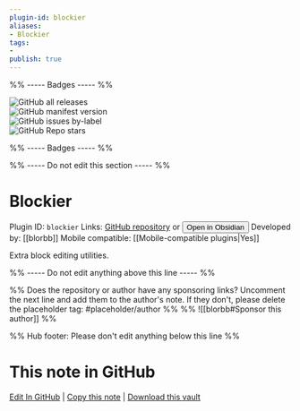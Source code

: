 ```yaml
---
plugin-id: blockier
aliases:
- Blockier
tags: 
- 
publish: true
---
```


%% ----- Badges ----- %%

![GitHub all releases](https://img.shields.io/github/downloads/blorbb/obsidian-blockier/total?color=573E7A&logo=github&style=for-the-badge)   
![GitHub manifest version](https://img.shields.io/github/manifest-json/v/blorbb/obsidian-blockier?color=573E7A&logo=github&style=for-the-badge)   
![GitHub issues by-label](https://img.shields.io/github/issues/blorbb/obsidian-blockier/help%20wanted?color=573E7A&logo=github&style=for-the-badge)   
![GitHub Repo stars](https://img.shields.io/github/stars/blorbb/obsidian-blockier?color=573E7A&logo=github&style=for-the-badge)

%% ----- Badges ----- %%

%% ----- Do not edit this section ----- %%

# Blockier

Plugin ID: `blockier`
Links: [GitHub repository](https://github.com/blorbb/obsidian-blockier) or [<button id=HH>Open in Obsidian</button>](obsidian://show-plugin?id=blockier)
Developed by: [[blorbb]]
Mobile compatible: [[Mobile-compatible plugins|Yes]]

Extra block editing utilities.

%% ----- Do not edit anything above this line ----- %% 

%% Does the repository or author have any sponsoring links? Uncomment the next line and add them to the author's note. If they don't, please delete the placeholder tag: #placeholder/author %%
%% ![[blorbb#Sponsor this author]] %%

%% Hub footer: Please don't edit anything below this line %%

# This note in GitHub

<span class="git-footer">[Edit In GitHub](https://github.dev/obsidian-community/obsidian-hub/blob/main/02%20-%20Community%20Expansions/02.05%20All%20Community%20Expansions/Plugins/blockier.md "git-hub-edit-note") | [Copy this note](https://raw.githubusercontent.com/obsidian-community/obsidian-hub/main/02%20-%20Community%20Expansions/02.05%20All%20Community%20Expansions/Plugins/blockier.md "git-hub-copy-note") | [Download this vault](https://github.com/obsidian-community/obsidian-hub/archive/refs/heads/main.zip "git-hub-download-vault") </span>
